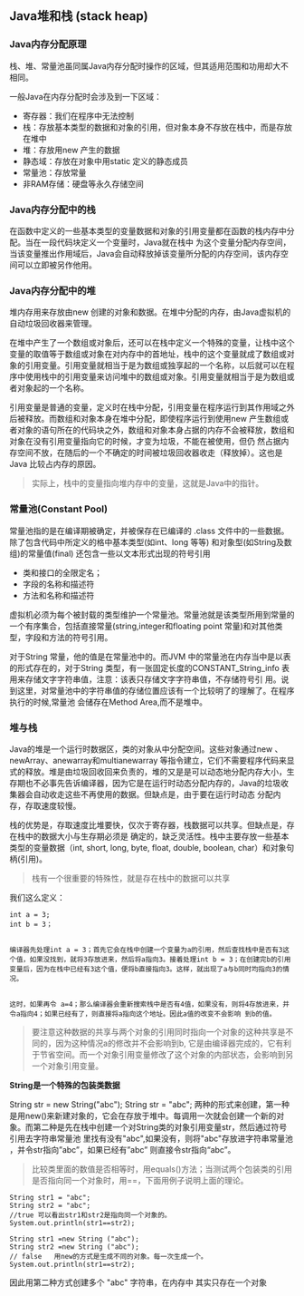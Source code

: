 ## Java堆和栈 (stack heap)
### Java内存分配原理
栈、堆、常量池虽同属Java内存分配时操作的区域，但其适用范围和功用却大不相同。

一般Java在内存分配时会涉及到一下区域：
- 寄存器：我们在程序中无法控制
- 栈：存放基本类型的数据和对象的引用，但对象本身不存放在栈中，而是存放在堆中
- 堆：存放用new 产生的数据
- 静态域：存放在对象中用static 定义的静态成员
- 常量池：存放常量
- 非RAM存储：硬盘等永久存储空间



### Java内存分配中的栈
在函数中定义的一些基本类型的变量数据和对象的引用变量都在函数的栈内存中分配。当在一段代码块定义一个变量时，Java就在栈中 为这个变量分配内存空间，当该变量推出作用域后，Java会自动释放掉该变量所分配的内存空间，该内存空间可以立即被另作他用。


### Java内存分配中的堆
堆内存用来存放由new 创建的对象和数据。在堆中分配的内存，由Java虚拟机的自动垃圾回收器来管理。

在堆中产生了一个数组或对象后，还可以在栈中定义一个特殊的变量，让栈中这个变量的取值等于数组或对象在对内存中的首地址，栈中的这个变量就成了数组或对象的引用变量。引用变量就相当于是为数组或独享起的一个名称，以后就可以在程序中使用栈中的引用变量来访问堆中的数组或对象。引用变量就相当于是为数组或者对象起的一个名称。

引用变量是普通的变量，定义时在栈中分配，引用变量在程序运行到其作用域之外后被释放。而数组和对象本身在堆中分配，即使程序运行到使用new 产生数组或者对象的语句所在的代码块之外，数组和对象本身占据的内存不会被释放，数组和对象在没有引用变量指向它的时候，才变为垃圾，不能在被使用，但仍 然占据内存空间不放，在随后的一个不确定的时间被垃圾回收器收走（释放掉）。这也是 Java 比较占内存的原因。

>实际上，栈中的变量指向堆内存中的变量，这就是Java中的指针。


### 常量池(Constant Pool)
常量池指的是在编译期被确定，并被保存在已编译的 .class 文件中的一些数据。除了包含代码中所定义的格中基本类型(如int、long 等等) 和对象型(如String及数组)的常量值(final) 还包含一些以文本形式出现的符号引用
- 类和接口的全限定名；
- 字段的名称和描述符
- 方法和名称和描述符

虚拟机必须为每个被封载的类型维护一个常量池。常量池就是该类型所用到常量的一个有序集合，包括直接常量(string,integer和floating point 常量)和对其他类型，字段和方法的符号引用。

对于String 常量，他的值是在常量池中的。而JVM 中的常量池在内存当中是以表的形式存在的，对于String 类型，有一张固定长度的CONSTANT_String_info 表用来存储文字字符串值，注意：该表只存储文字字符串值，不存储符号引 用。说到这里，对常量池中的字符串值的存储位置应该有一个比较明了的理解了。在程序执行的时候,常量池 会储存在Method Area,而不是堆中。


### 堆与栈
Java的堆是一个运行时数据区，类的对象从中分配空间。这些对象通过new 、newArray、anewarray和multianewarray 等指令建立，它们不需要程序代码来显式的释放。堆是由垃圾回收回来负责的，堆的又是是可以动态地分配内存大小，生存期也不必事先告诉编译器，因为它是在运行时动态分配内存的，Java的垃圾收集器会自动收走这些不再使用的数据。但缺点是，由于要在运行时动态 分配内存，存取速度较慢。


栈的优势是，存取速度比堆要快，仅次于寄存器，栈数据可以共享。但缺点是，存在栈中的数据大小与生存期必须是 确定的，缺乏灵活性。栈中主要存放一些基本类型的变量数据（int, short, long, byte, float, double, boolean, char）和对象句柄(引用)。

>栈有一个很重要的特殊性，就是存在栈中的数据可以共享

我们这么定义：
```
int a = 3;    
int b = 3；   


编译器先处理int a = 3；首先它会在栈中创建一个变量为a的引用，然后查找栈中是否有3这个值，如果没找到，就将3存放进来，然后将a指向3。接着处理int b = 3；在创建完b的引用变量后，因为在栈中已经有3这个值，便将b直接指向3。这样，就出现了a与b同时均指向3的情况。


这时，如果再令 a=4；那么编译器会重新搜索栈中是否有4值，如果没有，则将4存放进来，并令a指向4；如果已经有了，则直接将a指向这个地址。因此a值的改变不会影响 到b的值。
```

>要注意这种数据的共享与两个对象的引用同时指向一个对象的这种共享是不同的，因为这种情况a的修改并不会影响到b, 它是由编译器完成的，它有利于节省空间。而一个对象引用变量修改了这个对象的内部状态，会影响到另一个对象引用变量。



**String是一个特殊的包装类数据** <br />


String str = new String("abc");    String str = "abc";   两种的形式来创建，第一种是用new()来新建对象的，它会在存放于堆中。每调用一次就会创建一个新的对象。而第二种是先在栈中创建一个对String类的对象引用变量str，然后通过符号引用去字符串常量池 里找有没有"abc",如果没有，则将"abc"存放进字符串常量池 ，并令str指向”abc”，如果已经有”abc” 则直接令str指向“abc”。



>比较类里面的数值是否相等时，用equals()方法；当测试两个包装类的引用是否指向同一个对象时，用==，下面用例子说明上面的理论。

```
String str1 = "abc";    
String str2 = "abc";
//true 可以看出str1和str2是指向同一个对象的。
System.out.println(str1==str2); 

String str1 =new String ("abc");
String str2 =new String ("abc");
// false   用new的方式是生成不同的对象。每一次生成一个。
System.out.println(str1==str2);
```

因此用第二种方式创建多个 "abc" 字符串，在内存中  其实只存在一个对象
